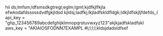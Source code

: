 hii
ds;lmfsm;ldfsmsdkgtregl;eglm;lgml;kjdfkjlfkjla
efwkodafdsssssdvdfgkjldsd
kjldsj;ladfkj;lkjladfskldfldgk;ldkjldfskjljfdefds,;l
api_key = "ghp_123456789abcdefghijklmnopqrstuvwxyz123"akjkjadfskladfskl
aws_key = "AKIAIOSFODNN7EXAMPL
#l;l;l;l;kldsjdadsldfsef
